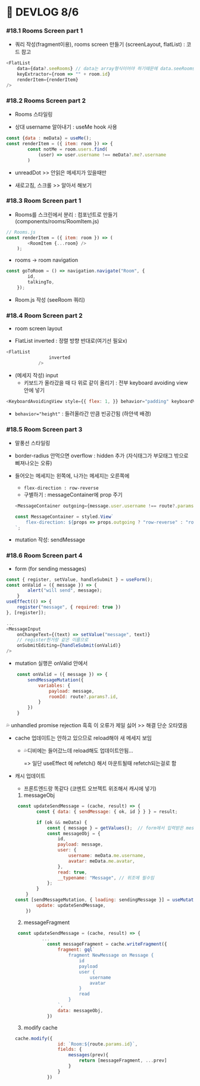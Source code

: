 # 🍳 DEVLOG 8/6

### #18.1 Rooms Screen part 1

- 쿼리 작성(fragment이용),  rooms screen 만들기 (screenLayout, flatList) : 코드 참고

```js
<FlatList
    data={data?.seeRooms} // data는 array형식이어야 하기때문에 data.seeRooms 를 넣음
    keyExtractor={room => "" + room.id}
    renderItem={renderItem}
/>
```



### #18.2 Rooms Screen part 2

- Rooms 스타일링

- 상대 username 알아내기 : useMe hook 사용

```js
const {data : meData} = useMe();
const renderItem = ({ item: room }) => {
        const notMe = room.users.find(
            (user) => user.username !== meData?.me?.username
        )
```

- unreadDot >> 안읽은 메세지가 있을때만

- 새로고침, 스크롤 >> 알아서 해보기



### #18.3 Room Screen part 1

- Rooms를 스크린에서 분리 : 컴포넌트로 만들기(components/rooms/RoomItem.js)

```js
// Rooms.js
const renderItem = ({ item: room }) => (
        <RoomItem {...room} />
    );
```

- rooms -> room navigation

```js
const goToRoom = () => navigation.navigate("Room", {
        id,
        talkingTo,
    });
```

- Room.js 작성 (seeRoom 쿼리)



### #18.4 Room Screen part 2

- room screen layout

- FlatList inverted : 정렬 방향 반대로(여기선 필요x)

```js
<FlatList
                inverted
            />
```

- (메세지 작성) input
  - 키보드가 올라갔을 때 다 위로 같이 올리기 : 전부 keyboard avoiding view 안에 넣기

```js
<KeyboardAvoidingView style={{ flex: 1, }} behavior="padding" keyboardVerticalOffset={160}>
```

- `behavior="height"` : 들려올라간 만큼 빈공간됨 (하얀색 배경)



### #18.5 Room Screen part 3

- 말풍선 스타일링 
- border-radius 안먹으면 overflow : hidden 추가 (자식태그가 부모태그 밖으로 삐져나오는 오류)



- 들어오는 메세지는 왼쪽에, 나가는 메세지는 오른쪽에

  - `flex-direction : row-reverse` 
  - 구별하기 : messageContainer에 prop 주기

  ```js
  <MessageContainer outgoing={message.user.username !== route?.params?.talkingTo?.username} >
  ```

  ```js
  const MessageContainer = styled.View`
      flex-direction: ${props => props.outgoing ? "row-reverse" : "row"};
  `;
  ```



- mutation 작성: sendMessage



### #18.6 Room Screen part 4

- form (for sending messages)

```js
const { register, setValue, handleSubmit } = useForm();
const onValid = ({ message }) => {
        alert("will send", message);
    }
useEffect(() => {
    register("message", { required: true })
}, [register]);

...
<MessageInput
    onChangeText={(text) => setValue("message", text)}
    // register한거랑 같은 이름으로
    onSubmitEditing={handleSubmit(onValid)}
/>
```

- mutation 실행은 onValid 안에서

```js
    const onValid = ({ message }) => {
        sendMessageMutation({
            variables: {
                payload: message,
                roomId: route?.params?.id,
            }
        })
    }
```

💦 unhandled promise rejection 흑흑 이 오류가 제일 싫어 >> 해결 단순 오타였음



- cache 업데이트는 안하고 있으므로 reload해야 새 메세지 보임

  - 💦디비에는 들어갔느데 reload해도 업데이트안됨...

    => 일단 useEffect 에 refetch()  해서 마운트될때 refetch되는걸로 함



- 캐시 업데이트

  - 프론트엔드랑 똑같다 (코멘트 오브젝트 위조해서 캐시에 넣기)

  1. messageObj

  ```js
   const updateSendMessage = (cache, result) => {
          const { data: { sendMessage: { ok, id } } } = result;
  
          if (ok && meData) {
              const { message } = getValues();  // form에서 입력받은 message
              const messageObj = {
                  id,
                  payload: message,
                  user: {
                      username: meData.me.username,
                      avatar: meData.me.avatar,
                  },
                  read: true,
                  __typename: "Message", // 위조에 필수임
              };
          }
      }
  const [sendMessageMutation, { loading: sendingMessage }] = useMutation(SEND_MESSAGE_MUTATION, {
          update: updateSendMessage,
      })
  ```

  2. messageFragment

  ```js
   const updateSendMessage = (cache, result) => {
       		...
              const messageFragment = cache.writeFragment({
                  fragment: gql`
                      fragment NewMessage on Message {
                          id
                          payload
                          user {
                              username
                              avatar
                          }
                          read
                      }
                  `,
                  data: messageObj,
              })
  ```

  3. modify cache

  ```js
  cache.modify({
                  id: `Room:${route.params.id}`,
                  fields: {
                      messages(prev){
                          return [messageFragment, ...prev]
                      }
                  }
              })
  ```

  

  
